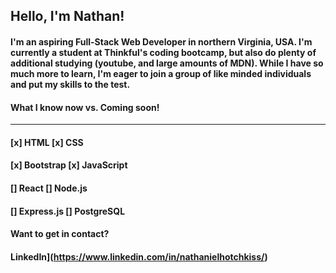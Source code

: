 ## **Hello, I'm Nathan!**

#### I'm an aspiring Full-Stack Web Developer in northern Virginia, USA. I'm currently a student at Thinkful's coding bootcamp, but also do plenty of additional studying (youtube, and large amounts of MDN). While I have so much more to learn, I'm eager to join a group of like minded individuals and put my skills to the test.

#### What I know now vs. Coming soon!
-------------------------------------

#### [x] HTML        [x] CSS
#### [x] Bootstrap   [x] JavaScript
#### [] React        [] Node.js
#### [] Express.js   [] PostgreSQL


#### Want to get in contact? 
#### LinkedIn](https://www.linkedin.com/in/nathanielhotchkiss/)
